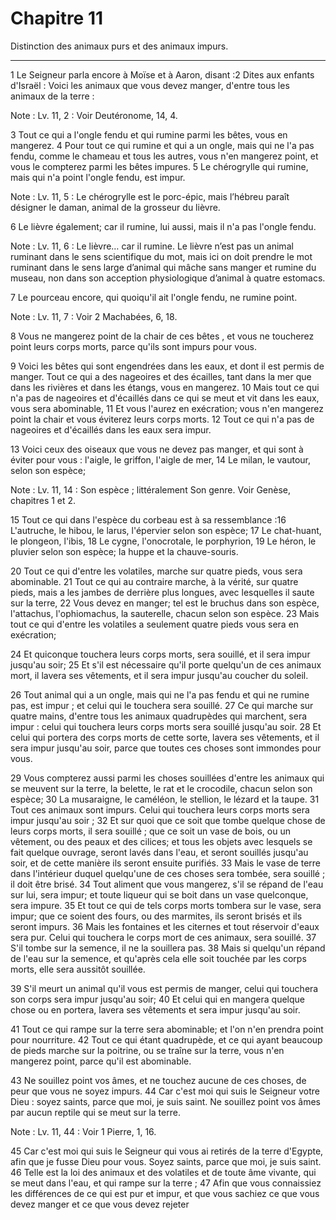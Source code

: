 # Chapitre 11

Distinction des animaux purs et des animaux impurs.

***

1 Le Seigneur parla encore à Moïse et à Aaron, disant :2 Dites aux enfants d'Israël : Voici les animaux que vous devez manger, d'entre tous les animaux de la terre :

<span class="bible-note">Note : </span> Lv. 11, 2 : Voir Deutéronome, 14, 4.


3 Tout ce qui a l'ongle fendu et qui rumine parmi les bêtes, vous en mangerez. 4 Pour tout ce qui rumine et qui a un ongle, mais qui ne l'a pas fendu, comme le chameau et tous les autres, vous n'en mangerez point, et vous le compterez parmi les bêtes impures. 5 Le chérogrylle qui rumine, mais qui n'a point l'ongle fendu, est impur.

<span class="bible-note">Note : </span> Lv. 11, 5 : Le chérogrylle est le porc-épic, mais l’hébreu paraît désigner le daman, animal de la grosseur du lièvre.

6 Le lièvre également; car il rumine, lui aussi, mais il n'a pas l'ongle fendu.

<span class="bible-note">Note : </span> Lv. 11, 6 : Le lièvre… car il rumine. Le lièvre n’est pas un animal ruminant dans le sens scientifique du mot, mais ici on doit prendre le mot ruminant dans le sens large d’animal qui mâche sans manger et rumine du museau, non dans son acception physiologique d’animal à quatre estomacs.

7 Le pourceau encore, qui quoiqu'il ait l'ongle fendu, ne rumine point.

<span class="bible-note">Note : </span> Lv. 11, 7 : Voir 2 Machabées, 6, 18.

8 Vous ne mangerez point de la chair de ces bêtes , et vous ne toucherez point leurs corps morts, parce qu'ils sont impurs pour vous.


9 Voici les bêtes qui sont engendrées dans les eaux, et dont il est permis de manger. Tout ce qui a des nageoires et des écailles, tant dans la mer que dans les rivières et dans les étangs, vous en mangerez. 10 Mais tout ce qui n'a pas de nageoires et d'écaillés dans ce qui se meut et vit dans les eaux, vous sera abominable, 11 Et vous l'aurez en exécration; vous n'en mangerez point la chair et vous éviterez leurs corps morts. 12 Tout ce qui n'a pas de nageoires et d'écaillés dans les eaux sera impur.


13 Voici ceux des oiseaux que vous ne devez pas manger, et qui sont à éviter pour vous : l'aigle, le griffon, l'aigle de mer, 14 Le milan, le vautour, selon son espèce;

<span class="bible-note">Note : </span> Lv. 11, 14 : Son espèce ; littéralement Son genre. Voir Genèse, chapitres 1 et 2.

15 Tout ce qui dans l'espèce du corbeau est à sa ressemblance :16 L'autruche, le hibou, le larus, l'épervier selon son espèce; 17 Le chat-huant, le plongeon, l'ibis, 18 Le cygne, l'onocrotale, le porphyrion, 19 Le héron, le pluvier selon son espèce; la huppe et la chauve-souris.


20 Tout ce qui d'entre les volatiles, marche sur quatre pieds, vous sera abominable. 21 Tout ce qui au contraire marche, à la vérité, sur quatre pieds, mais a les jambes de derrière plus longues, avec lesquelles il saute sur la terre, 22 Vous devez en manger; tel est le bruchus dans son espèce, l'attachus, l'ophiomachus, la sauterelle, chacun selon son espèce. 23 Mais tout ce qui d'entre les volatiles a seulement quatre pieds vous sera en exécration;


24 Et quiconque touchera leurs corps morts, sera souillé, et il sera impur jusqu'au soir; 25 Et s'il est nécessaire qu'il porte quelqu'un de ces animaux mort, il lavera ses vêtements, et il sera impur jusqu'au coucher du soleil.


26 Tout animal qui a un ongle, mais qui ne l'a pas fendu et qui ne rumine pas, est impur ; et celui qui le touchera sera souillé. 27 Ce qui marche sur quatre mains, d'entre tous les animaux quadrupèdes qui marchent, sera impur : celui qui touchera leurs corps morts sera souillé jusqu'au soir. 28 Et celui qui portera des corps morts de cette sorte, lavera ses vêtements, et il sera impur jusqu'au soir, parce que toutes ces choses sont immondes pour vous.


29 Vous compterez aussi parmi les choses souillées d'entre les animaux qui se meuvent sur la terre, la belette, le rat et le crocodile, chacun selon son espèce; 30 La musaraigne, le caméléon, le stellion, le lézard et la taupe. 31 Tout ces animaux sont impurs. Celui qui touchera leurs corps morts sera impur jusqu'au soir ; 32 Et sur quoi que ce soit que tombe quelque chose de leurs corps morts, il sera souillé ; que ce soit un vase de bois, ou un vêtement, ou des peaux et des cilices; et tous les objets avec lesquels se fait quelque ouvrage, seront lavés dans l'eau, et seront souillés jusqu'au soir, et de cette manière ils seront ensuite purifiés. 33 Mais le vase de terre dans l'intérieur duquel quelqu'une de ces choses sera tombée, sera souillé ; il doit être brisé. 34 Tout aliment que vous mangerez, s'il se répand de l'eau sur lui, sera impur; et toute liqueur qui se boit dans un vase quelconque, sera impure. 35 Et tout ce qui de tels corps morts tombera sur le vase, sera impur; que ce soient des fours, ou des
marmites, ils seront brisés et ils seront impurs. 36 Mais les fontaines et les citernes et tout réservoir d'eaux sera pur. Celui qui touchera le corps mort de ces animaux, sera souillé. 37 S'il tombe sur la semence, il ne la souillera pas. 38 Mais si quelqu'un répand de l'eau sur la semence, et qu'après cela elle soit touchée par les corps morts, elle sera aussitôt souillée.


39 S'il meurt un animal qu'il vous est permis de manger, celui qui touchera son corps sera impur jusqu'au soir; 40 Et celui qui en mangera quelque chose ou en portera, lavera ses vêtements et sera impur jusqu'au soir.


41 Tout ce qui rampe sur la terre sera abominable; et l'on n'en prendra point pour nourriture. 42 Tout ce qui étant quadrupède, et ce qui ayant beaucoup de pieds marche sur la poitrine, ou se traîne sur la terre, vous n'en mangerez point, parce qu'il est abominable.


43 Ne souillez point vos âmes, et ne touchez aucune de ces choses, de peur que vous ne soyez impurs. 44 Car c'est moi qui suis le Seigneur votre Dieu : soyez saints, parce que moi, je suis saint. Ne souillez point vos âmes par aucun reptile qui se meut sur la terre.

<span class="bible-note">Note : </span> Lv. 11, 44 : Voir 1 Pierre, 1, 16.

45 Car c'est moi qui suis le Seigneur qui vous ai retirés de la terre d'Egypte, afin que je fusse Dieu pour vous. Soyez saints, parce que moi, je suis saint. 46 Telle est la loi des animaux et des volatiles et de toute âme vivante, qui se meut dans l'eau, et qui rampe sur la terre ; 47 Afin que vous connaissiez les différences de ce qui est pur et impur, et que vous sachiez ce que vous devez manger et ce que vous devez rejeter

